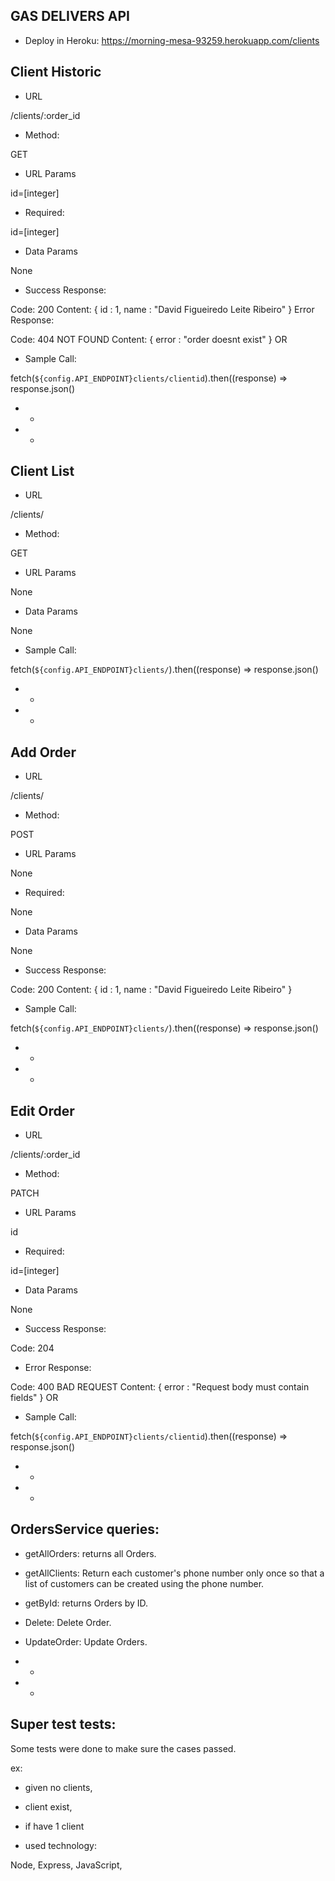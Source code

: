 ## GAS DELIVERS API

- Deploy in Heroku:
  https://morning-mesa-93259.herokuapp.com/clients

## Client Historic

- URL

/clients/:order_id

- Method:

GET

- URL Params

id=[integer]

- Required:

id=[integer]

- Data Params

None

- Success Response:

Code: 200
Content: { id : 1, name : "David Figueiredo Leite Ribeiro" }
Error Response:

Code: 404 NOT FOUND
Content: { error : "order doesnt exist" }
OR

- Sample Call:

fetch(`${config.API_ENDPOINT}clients/clientid`).then((response) =>
response.json()

- -
- -

## Client List

- URL

/clients/

- Method:

GET

- URL Params

None

- Data Params

None

- Sample Call:

fetch(`${config.API_ENDPOINT}clients/`).then((response) =>
response.json()

- -
- -

## Add Order

- URL

/clients/

- Method:

POST

- URL Params

None

- Required:

None

- Data Params

None

- Success Response:

Code: 200
Content: { id : 1, name : "David Figueiredo Leite Ribeiro" }

- Sample Call:

fetch(`${config.API_ENDPOINT}clients/`).then((response) =>
response.json()

- -
- -

## Edit Order

- URL

/clients/:order_id

- Method:

PATCH

- URL Params

id

- Required:

id=[integer]

- Data Params

None

- Success Response:

Code: 204

- Error Response:

Code: 400 BAD REQUEST
Content: { error : "Request body must contain fields" }
OR

- Sample Call:

fetch(`${config.API_ENDPOINT}clients/clientid`).then((response) =>
response.json()

- -
- -

## OrdersService queries:

- getAllOrders: returns all Orders.

- getAllClients: Return each customer's phone number only once so that a list of customers can be created using the phone number.

- getById: returns Orders by ID.

- Delete: Delete Order.

- UpdateOrder: Update Orders.

- -
- -

## Super test tests:

Some tests were done to make sure the cases passed.

ex:

- given no clients,

- client exist,

- if have 1 client

- used technology:

Node,
Express,
JavaScript,
